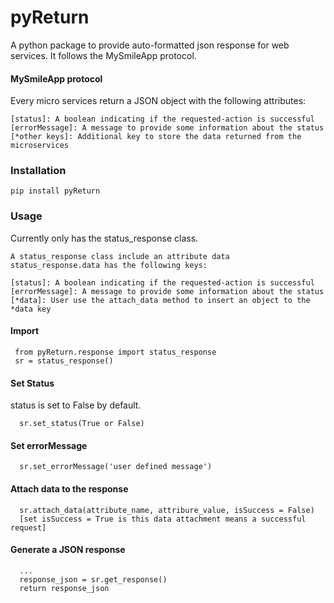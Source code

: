# pyReturn
A python package to provide auto-formatted json response for web services. It follows the MySmileApp protocol.

#### MySmileApp protocol

   Every micro services return a JSON object with the following attributes:     
  
    [status]: A boolean indicating if the requested-action is successful
    [errorMessage]: A message to provide some information about the status
    [*other keys]: Additional key to store the data returned from the microservices

### Installation
    pip install pyReturn
  
### Usage

   Currently only has the status_response class.
   
    A status_response class include an attribute data
    status_response.data has the following keys:

    [status]: A boolean indicating if the requested-action is successful
    [errorMessage]: A message to provide some information about the status
    [*data]: User use the attach_data method to insert an object to the *data key
   
   #### Import
   
     from pyReturn.response import status_response
     sr = status_response()
     
   #### Set Status
   status is set to False by default. 
   
      sr.set_status(True or False)
      
   #### Set errorMessage
      sr.set_errorMessage('user defined message')
      
   #### Attach data to the response
      sr.attach_data(attribute_name, attribure_value, isSuccess = False)
      [set isSuccess = True is this data attachment means a successful request]
      
   #### Generate a JSON response
      ...
      response_json = sr.get_response()
      return response_json
   
